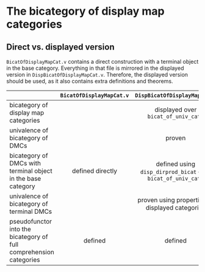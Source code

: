 # The bicategory of display map categories

## Direct vs. displayed version

`BicatOfDisplayMapCat.v` contains a direct construction with a terminal object in the base category.
Everything in that file is mirrored in the displayed version in `DispBicatOfDisplayMapCat.v`.
Therefore, the displayed version should be used, as it also contains extra definitions and theorems.

|                                                                    | `BicatOfDisplayMapCat.v` | `DispBicatOfDisplayMapCat.v`                                 |
|:-------------------------------------------------------------------|:------------------------:|:------------------------------------------------------------:|
| bicategory of display map categories                               |                          | displayed over `bicat_of_univ_cats`                          |
| univalence of bicategory of DMCs                                   |                          | proven                                                       |
| bicategory of DMCs with terminal object in the base category       | defined directly         | defined using `disp_dirprod_bicat` over `bicat_of_univ_cats` |
| univalence of bicategory of terminal DMCs                          |                          | proven using properties of displayed categories              |
| pseudofunctor into the bicategory of full comprehension categories | defined                  | defined                                                      |
